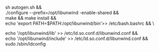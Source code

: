 

sh autogen.sh && \
./configure --prefix=/opt/libunwind -enable-shared	&&\
make && make install  && \
echo 'export PATH=$PATH:/opt/libunwind/bin'>> /etc/bash.bashrc  && \

echo '/opt/libunwind/lib' >> /etc/ld.so.conf.d/libunwind.conf  && \
echo '/opt/libunwind/include' >> /etc/ld.so.conf.d/libunwind.conf  && \
sudo /sbin/ldconfig  





